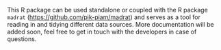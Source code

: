 This R package can be used standalone or coupled with the R package `madrat` (https://github.com/pik-piam/madrat) and serves as a tool for reading in and tidying different data sources. More documentation will be added soon, feel free to get in touch with the developers in case of questions.
